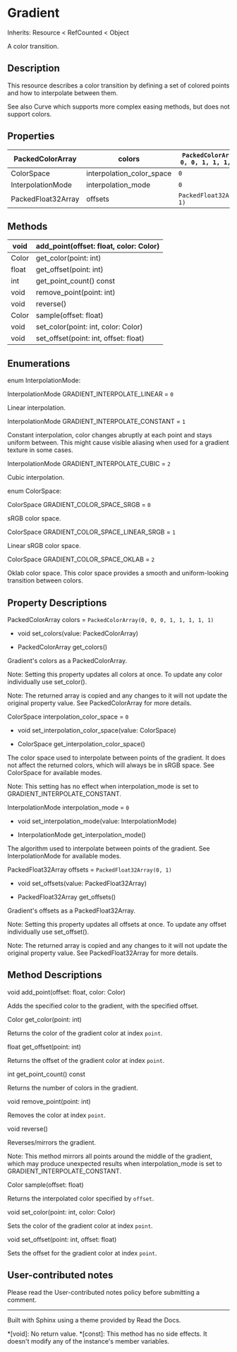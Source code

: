 # Gradient

Inherits: Resource < RefCounted < Object

A color transition.

## Description

This resource describes a color transition by defining a set of colored points
and how to interpolate between them.

See also Curve which supports more complex easing methods, but does not
support colors.

## Properties

PackedColorArray | colors | `PackedColorArray(0, 0, 0, 1, 1, 1, 1, 1)`  
---|---|---  
ColorSpace | interpolation_color_space | `0`  
InterpolationMode | interpolation_mode | `0`  
PackedFloat32Array | offsets | `PackedFloat32Array(0, 1)`  
  
## Methods

void | add_point(offset: float, color: Color)  
---|---  
Color | get_color(point: int)  
float | get_offset(point: int)  
int | get_point_count() const  
void | remove_point(point: int)  
void | reverse()  
Color | sample(offset: float)  
void | set_color(point: int, color: Color)  
void | set_offset(point: int, offset: float)  
  
## Enumerations

enum InterpolationMode:

InterpolationMode GRADIENT_INTERPOLATE_LINEAR = `0`

Linear interpolation.

InterpolationMode GRADIENT_INTERPOLATE_CONSTANT = `1`

Constant interpolation, color changes abruptly at each point and stays uniform
between. This might cause visible aliasing when used for a gradient texture in
some cases.

InterpolationMode GRADIENT_INTERPOLATE_CUBIC = `2`

Cubic interpolation.

enum ColorSpace:

ColorSpace GRADIENT_COLOR_SPACE_SRGB = `0`

sRGB color space.

ColorSpace GRADIENT_COLOR_SPACE_LINEAR_SRGB = `1`

Linear sRGB color space.

ColorSpace GRADIENT_COLOR_SPACE_OKLAB = `2`

Oklab color space. This color space provides a smooth and uniform-looking
transition between colors.

## Property Descriptions

PackedColorArray colors = `PackedColorArray(0, 0, 0, 1, 1, 1, 1, 1)`

  * void set_colors(value: PackedColorArray)

  * PackedColorArray get_colors()

Gradient's colors as a PackedColorArray.

Note: Setting this property updates all colors at once. To update any color
individually use set_color().

Note: The returned array is copied and any changes to it will not update the
original property value. See PackedColorArray for more details.

ColorSpace interpolation_color_space = `0`

  * void set_interpolation_color_space(value: ColorSpace)

  * ColorSpace get_interpolation_color_space()

The color space used to interpolate between points of the gradient. It does
not affect the returned colors, which will always be in sRGB space. See
ColorSpace for available modes.

Note: This setting has no effect when interpolation_mode is set to
GRADIENT_INTERPOLATE_CONSTANT.

InterpolationMode interpolation_mode = `0`

  * void set_interpolation_mode(value: InterpolationMode)

  * InterpolationMode get_interpolation_mode()

The algorithm used to interpolate between points of the gradient. See
InterpolationMode for available modes.

PackedFloat32Array offsets = `PackedFloat32Array(0, 1)`

  * void set_offsets(value: PackedFloat32Array)

  * PackedFloat32Array get_offsets()

Gradient's offsets as a PackedFloat32Array.

Note: Setting this property updates all offsets at once. To update any offset
individually use set_offset().

Note: The returned array is copied and any changes to it will not update the
original property value. See PackedFloat32Array for more details.

## Method Descriptions

void add_point(offset: float, color: Color)

Adds the specified color to the gradient, with the specified offset.

Color get_color(point: int)

Returns the color of the gradient color at index `point`.

float get_offset(point: int)

Returns the offset of the gradient color at index `point`.

int get_point_count() const

Returns the number of colors in the gradient.

void remove_point(point: int)

Removes the color at index `point`.

void reverse()

Reverses/mirrors the gradient.

Note: This method mirrors all points around the middle of the gradient, which
may produce unexpected results when interpolation_mode is set to
GRADIENT_INTERPOLATE_CONSTANT.

Color sample(offset: float)

Returns the interpolated color specified by `offset`.

void set_color(point: int, color: Color)

Sets the color of the gradient color at index `point`.

void set_offset(point: int, offset: float)

Sets the offset for the gradient color at index `point`.

## User-contributed notes

Please read the User-contributed notes policy before submitting a comment.

* * *

Built with Sphinx using a theme provided by Read the Docs.

  *[void]: No return value.
  *[const]: This method has no side effects. It doesn't modify any of the instance's member variables.

